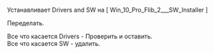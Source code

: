 Устанавливает Drivers and SW на [ Win_10_Pro_Flib_2___SW_Installer ]

Переделать.

Все что касается Drivers - Проверить и оставить.  
Все что касается SW - удалить.

